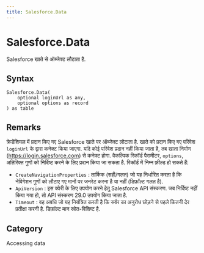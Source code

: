 ```yaml
---
title: Salesforce.Data
---
```


# Salesforce.Data


Salesforce खाते से ऑब्जेक्ट लौटाता है.


## Syntax

```powerquery
Salesforce.Data(
    optional loginUrl as any,
    optional options as record
) as table
```


## Remarks

क्रेडेंशियल में प्रदान किए गए Salesforce खाते पर ऑब्जेक्ट लौटाता है. खाते को प्रदान किए गए परिवेश <code>loginUrl</code> के द्वारा कनेक्ट किया जाएगा. यदि कोई परिवेश प्रदान नहीं किया जाता है, तब खाता निर्माण (https://login.salesforce.com) से कनेक्ट होगा. वैकल्पिक रिकॉर्ड पैरामीटर, <code>options</code>, अतिरिक्त गुणों को निर्दिष्ट करने के लिए प्रदान किया जा सकता है. रिकॉर्ड में निम्न फ़ील्ड हो सकते हैं:    <ul><li><code>CreateNavigationProperties</code> : तार्किक (सही/गलत) जो यह निर्धारित करता है कि नेविगेशन गुणों को लौटाए गए मानों पर जनरेट करना है या नहीं (डिफ़ॉल्ट गलत है).</li><li><code>ApiVersion</code> : इस क्वेरी के लिए उपयोग करने हेतु Salesforce API संस्करण. जब निर्दिष्ट नहीं किया गया हो, तो API संस्करण 29.0 उपयोग किया जाता है.</li><li><code>Timeout</code> : वह अवधि जो यह नियंत्रित करती है कि सर्वर का अनुरोध छोड़ने से पहले कितनी देर प्रतीक्षा करनी है. डिफ़ॉल्ट मान स्रोत-विशिष्ट है.</li></ul>    



## Category
Accessing data
